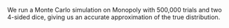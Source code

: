 We run a Monte Carlo simulation on Monopoly with 500,000 trials and two 4-sided dice, giving us an accurate approximation of the true distribution.